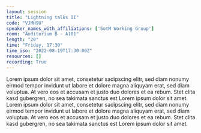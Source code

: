 ```yaml
---
layout: session
title: "Lightning talks II"
code: "VJMH9U"
speaker_names_with_affiliations: ['SotM Working Group']
room: "Auditorium B - A101"
length: "20"
time: "Friday, 17:30"
time_iso: "2022-08-19T17:30:00Z"
resources: []
recording: True
---
```

Lorem ipsum dolor sit amet, consetetur sadipscing elitr, sed diam nonumy eirmod tempor invidunt ut labore et dolore magna aliquyam erat, sed diam voluptua. At vero eos et accusam et justo duo dolores et ea rebum. Stet clita kasd gubergren, no sea takimata sanctus est Lorem ipsum dolor sit amet. Lorem ipsum dolor sit amet, consetetur sadipscing elitr, sed diam nonumy eirmod tempor invidunt ut labore et dolore magna aliquyam erat, sed diam voluptua. At vero eos et accusam et justo duo dolores et ea rebum. Stet clita kasd gubergren, no sea takimata sanctus est Lorem ipsum dolor sit amet.
